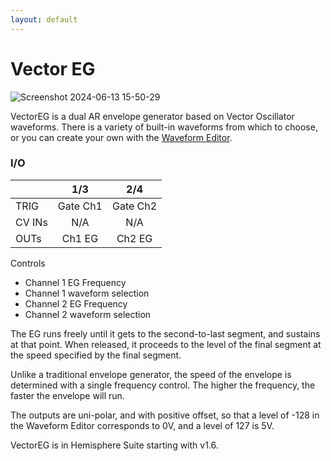 ```yaml
---
layout: default
---
```

# Vector EG

![Screenshot 2024-06-13 15-50-29](https://github.com/djphazer/O_C-Phazerville/assets/109086194/01083c00-7c85-415a-9985-1e885b516b88)

VectorEG is a dual AR envelope generator based on Vector Oscillator waveforms. There is a variety of built-in waveforms from which to choose, or you can create your own with the [Waveform Editor](https://github.com/Chysn/O_C-HemisphereSuite/wiki/Waveform-Editor).

### I/O

|        | 1/3 | 2/4 |
| ------ | :-: | :-: |
| TRIG   | Gate Ch1    | Gate Ch2    |
| CV INs |  N/A   | N/A    |
| OUTs   | Ch1 EG    | Ch2 EG    |


Controls
* Channel 1 EG Frequency
* Channel 1 waveform selection
* Channel 2 EG Frequency
* Channel 2 waveform selection


The EG runs freely until it gets to the second-to-last segment, and sustains at that point. When released, it proceeds to the level of the final segment at the speed specified by the final segment.

Unlike a traditional envelope generator, the speed of the envelope is determined with a single frequency control. The higher the frequency, the faster the envelope will run.

The outputs are uni-polar, and with positive offset, so that a level of -128 in the Waveform Editor corresponds to 0V, and a level of 127 is 5V.

VectorEG is in Hemisphere Suite starting with v1.6.
